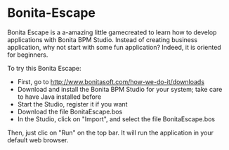 Bonita-Escape
=============

Bonita Escape is a a-amazing little gamecreated to learn how to develop applications with Bonita BPM Studio. Instead of creating business application, why not start with some fun application? Indeed, it is oriented for beginners.

To try this Bonita Escape:
 - First, go to http://www.bonitasoft.com/how-we-do-it/downloads
 - Download and install the Bonita BPM Studio for your system; take care to have Java installed before
 - Start the Studio, register it if you want
 - Download the file BonitaEscape.bos
 - In the Studio, click on "Import", and select the file BonitaEscape.bos

Then, just clic on "Run" on the top bar. It will run the application in your default web browser.
 
